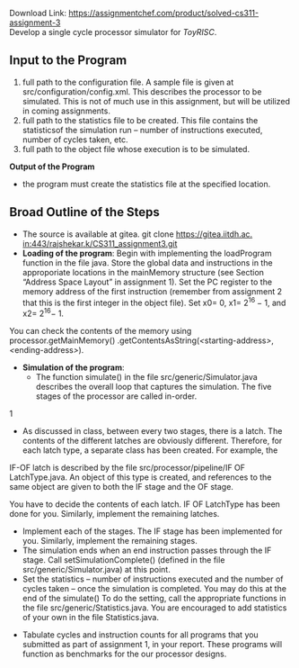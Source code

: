 Download Link: https://assignmentchef.com/product/solved-cs311-assignment-3
<br>
Develop a single cycle processor simulator for <em>ToyRISC</em>.

<h2>Input to the Program</h2>

<ol>

 <li>full path to the configuration file. A sample file is given at src/configuration/config.xml. This describes the processor to be simulated. This is not of much use in this assignment, but will be utilized in coming assignments.</li>

 <li>full path to the statistics file to be created. This file contains the statisticsof the simulation run – number of instructions executed, number of cycles taken, etc.</li>

 <li>full path to the object file whose execution is to be simulated.</li>

</ol>

<strong>Output of the Program</strong>

<ul>

 <li>the program must create the statistics file at the specified location.</li>

</ul>

<h2>Broad Outline of the Steps</h2>

<ul>

 <li>The source is available at gitea. git clone <a href="https://gitea.iitdh.ac.in:443/rajshekar.k/CS311_assignment3.git">https://gitea.iitdh.ac. </a><a href="https://gitea.iitdh.ac.in:443/rajshekar.k/CS311_assignment3.git">in:443/rajshekar.k/CS311_assignment3.git</a></li>

 <li><strong>Loading of the program</strong>: Begin with implementing the loadProgram function in the file java. Store the global data and instructions in the approporiate locations in the mainMemory structure (see Section “Address Space Layout” in assignment 1). Set the PC register to the memory address of the first instruction (remember from assignment 2 that this is the first integer in the object file). Set x0= 0, x1= 2<sup>16 </sup>− 1, and x2= 2<sup>16</sup>− 1.</li>

</ul>

You can check the contents of the memory using processor.getMainMemory() .getContentsAsString(<em>&lt;</em>starting-address<em>&gt;</em>, <em>&lt;</em>ending-address<em>&gt;</em>).

<ul>

 <li><strong>Simulation of the program</strong>:

  <ul>

   <li>The function simulate() in the file src/generic/Simulator.java describes the overall loop that captures the simulation. The five stages of the processor are called in-order.</li>

  </ul></li>

</ul>

1

<ul>

 <li>As discussed in class, between every two stages, there is a latch. The contents of the different latches are obviously different. Therefore, for each latch type, a separate class has been created. For example, the</li>

</ul>

IF-OF latch is described by the file src/processor/pipeline/IF OF LatchType.java. An object of this type is created, and references to the same object are given to both the IF stage and the OF stage.

You have to decide the contents of each latch. IF OF LatchType has been done for you. Similarly, implement the remaining latches.

<ul>

 <li>Implement each of the stages. The IF stage has been implemented for you. Similarly, implement the remaining stages.</li>

 <li>The simulation ends when an end instruction passes through the IF stage. Call setSimulationComplete() (defined in the file src/generic/Simulator.java) at this point.</li>

 <li>Set the statistics – number of instructions executed and the number of cycles taken – once the simulation is completed. You may do this at the end of the simulate() To do the setting, call the appropriate functions in the file src/generic/Statistics.java. You are encouraged to add statistics of your own in the file Statistics.java.</li>

</ul>

<ul>

 <li>Tabulate cycles and instruction counts for all programs that you submitted as part of assignment 1, in your report. These programs will function as benchmarks for the our processor designs.</li>

</ul>